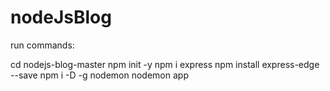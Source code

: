 # nodeJsBlog

run commands:

cd nodejs-blog-master
npm init -y
npm i express
npm install express-edge --save
npm i -D -g nodemon
nodemon app
